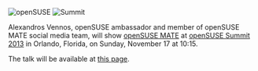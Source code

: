 <!-- 
.. link: 
.. description: 
.. tags: News,openSUSE
.. date: 2013/11/08 01:00:00
.. title: MATE at openSUSE Summit
.. slug: mate-at-opensuse-summit
.. author: Stefano Karapetsas
-->

![openSUSE](/wp-content/uploads/2013/08/MATE_opensuse_black-150x150.png) ![Summit](/opensuse-summit.png)

Alexandros Vennos, openSUSE ambassador and member of openSUSE MATE social
media team, will show [openSUSE MATE](http://en.opensuse.org/Portal:MATE)
at [openSUSE Summit 2013](http://summit.opensuse.org/) in Orlando, Florida,
on Sunday, November 17 at 10:15.

The talk will be available at [this page](https://conference.opensuse.org/osem/conference/summit13/proposal/150).
